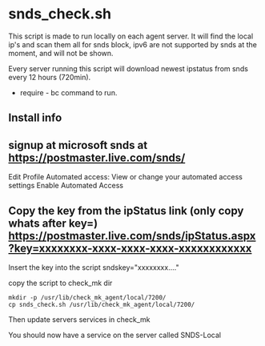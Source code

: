 # snds_check.sh 

This script is made to run locally on each agent server.
It will find the local ip's and scan them all for snds block, ipv6 are not supported by snds at the moment,
and will not be shown.

Every server running this script will download newest ipstatus from snds every 12 hours (720min).

- require - bc command to run.

## Install info

signup at microsoft snds at
https://postmaster.live.com/snds/
------
Edit Profile
Automated access: View or change your automated access settings
Enable Automated Access

Copy the key from the ipStatus link (only copy whats after key=)
https://postmaster.live.com/snds/ipStatus.aspx?key=xxxxxxxx-xxxx-xxxx-xxxx-xxxxxxxxxxxx
------

Insert the key into the script
sndskey="xxxxxxxx...."

copy the script to check_mk dir

	mkdir -p /usr/lib/check_mk_agent/local/7200/
	cp snds_check.sh /usr/lib/check_mk_agent/local/7200/

Then update servers services in check_mk

You should now have a service on the server called SNDS-Local
